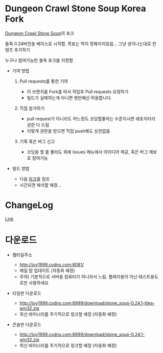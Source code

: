 # Dungeon Crawl Stone Soup Korea Fork

[Dungeon Crawl Stone Soup](https://github.com/crawl/crawl/)의 포크

돌죽 0.24버전을 베이스로 시작함. 목표는 딱히 정해지지않음... 그냥 생각나는대로 컨텐츠 추가하기

누구나 참여가능한 돌죽 포크를 지향함

* 기여 방법
  1. Pull requests를 통한 기여
     * 이 브랜치를 Fork를 따서 작업후 Pull requests 요청하기
     * 빌드가 실패하는게 아니면 왠만해선 허용합니다.
     
     
  2. 직접 참가하기
     * pull request가 아니라도 어느정도 코딩할줄아는 수준이시면 레포지터리 권한 다 드림
     * 이렇게 권한을 받으면 직접 push해도 상관없음
     
    
  3. 기획 혹은 버그 신고
     * 코딩을 할 줄 몰라도 위에 Issues 메뉴에서 아이디어 제공, 혹은 버그 제보로 참여가능
     

* 빌드 방법
  * 다음 [링크](https://github.com/kimjoy2002/crawl/blob/master/crawl-ref/INSTALL.txt)를 참조 
  * 시간되면 해석할 예정...
  
# ChangeLog
  
  [Link](https://github.com/kimjoy2002/crawl/blob/master/CHANGELOG.md)
  
# 다운로드

* 웹타일주소
  *  http://joy1999.codns.com:8081/
  * 매일 밤 업데이트 (자동화 예정)
  * 주의) 기본적으로 서버용 컴퓨터가 아니라서 느림. 플레이용이 아닌 테스트용도로만 사용하세요

* 타일판 다운로드
  * http://joy1999.codns.com:8999/download/stone_soup-0.24.1-tiles-win32.zip
  * 최신 바이너리를 주기적으로 링크할 예정 (자동화 예정)

* 콘솔판 다운로드
  * http://joy1999.codns.com:8999/download/stone_soup-0.24.1-win32.zip
  * 최신 바이너리를 주기적으로 링크할 예정 (자동화 예정)
